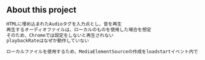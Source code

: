 ## About this project

```txt
HTMLに埋め込まれたAudioタグを入力点とし、音を再生
再生するオーディオファイルは、ローカルのものを使用した場合を想定
そのため、Chromeでは設定をしないと再生されない
playbackRateはなぜか動作していない

ローカルファイルを使用するため、MediaElementSourceの作成をloadstartイベント内でなく順次実行
```
